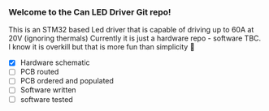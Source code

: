 ### Welcome to the Can LED Driver Git repo!

This is an STM32 based Led driver that is capable of driving up to 60A at 20V (ignoring thermals)
Currently it is just a hardware repo - software TBC.  I know it is overkill but that is more fun than simplicity :seal:


- [x] Hardware schematic
- [ ] PCB routed
- [ ] PCB ordered and populated
- [ ] Software written
- [ ] software tested
